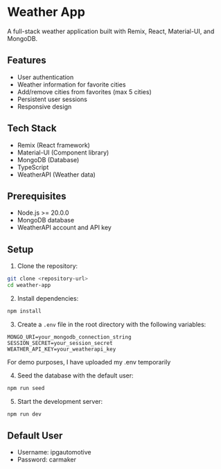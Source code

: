 # Weather App

A full-stack weather application built with Remix, React, Material-UI, and MongoDB.

## Features

- User authentication
- Weather information for favorite cities
- Add/remove cities from favorites (max 5 cities)
- Persistent user sessions
- Responsive design

## Tech Stack

- Remix (React framework)
- Material-UI (Component library)
- MongoDB (Database)
- TypeScript
- WeatherAPI (Weather data)

## Prerequisites

- Node.js >= 20.0.0
- MongoDB database
- WeatherAPI account and API key

## Setup

1. Clone the repository:
```bash
git clone <repository-url>
cd weather-app
```

2. Install dependencies:
```bash
npm install
```

3. Create a `.env` file in the root directory with the following variables:
```
MONGO_URI=your_mongodb_connection_string
SESSION_SECRET=your_session_secret
WEATHER_API_KEY=your_weatherapi_key
```
For demo purposes, I have uploaded my .env temporarily

4. Seed the database with the default user:
```bash
npm run seed
```

5. Start the development server:
```bash
npm run dev
```


## Default User

- Username: ipgautomotive
- Password: carmaker

